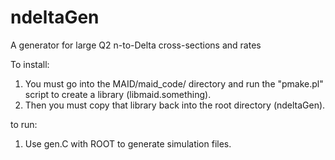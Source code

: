 # ndeltaGen
A generator for large Q2 n-to-Delta cross-sections and rates

To install:
1) You must go into the MAID/maid_code/ directory and run the "pmake.pl" script to create a library (libmaid.something).  
2) Then you must copy that library back into the root directory (ndeltaGen).

to run:
1) Use gen.C with ROOT to generate simulation files.
